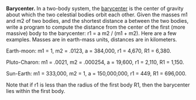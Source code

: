 **Barycenter.** In a two-body system, the [barycenter](https://en.wikipedia.org/wiki/Barycenter) is the center of gravity about which the two celestial bodies orbit each other. Given the masses m1 and m2 of two bodies, and the shortest distance a between the two bodies, write a program to compute the distance from the center of the first (more massive) body to the barycenter: r1 = a m2 / (m1 + m2).
Here are a few examples. Masses are in earth-mass units, distances are in kilometers.

Earth-moon: m1 = 1, m2 = .0123, a = 384,000, r1 = 4,670, R1 = 6,380.

Pluto-Charon: m1 = .0021, m2 = .000254, a = 19,600, r1 = 2,110, R1 = 1,150.

Sun-Earth: m1 = 333,000, m2 = 1, a = 150,000,000, r1 = 449, R1 = 696,000.

Note that if r1 is less than the radius of the first body R1, then the barycenter lies within the first body.
